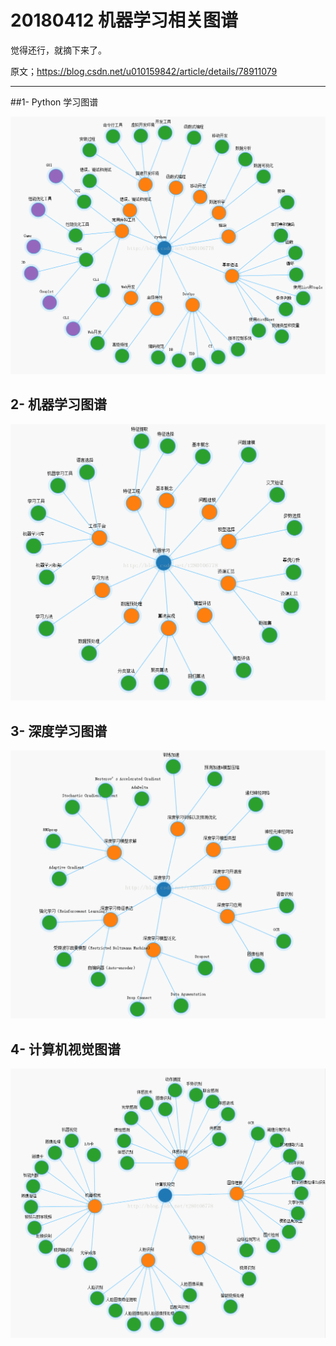 # 20180412 机器学习相关图谱



觉得还行，就摘下来了。

原文；https://blog.csdn.net/u010159842/article/details/78911079

--------------

##1- Python 学习图谱

![](./20180412_机器学习相关图谱_01.jpg)



## 2- 机器学习图谱

![](./20180412_机器学习相关图谱_02.jpg)



## 3- 深度学习图谱 

![](./20180412_机器学习相关图谱_03.jpg)



## 4- 计算机视觉图谱



![](./20180412_机器学习相关图谱_04.jpg)